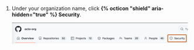 1. Under your organization name, click **{% octicon "shield" aria-hidden="true" %} Security**.

   ![Screenshot of the horizontal navigation bar for an organization. A tab, labeled with a shield icon and "Security," is outlined in dark orange.](/assets/images/help/organizations/organization-security-tab.png)

